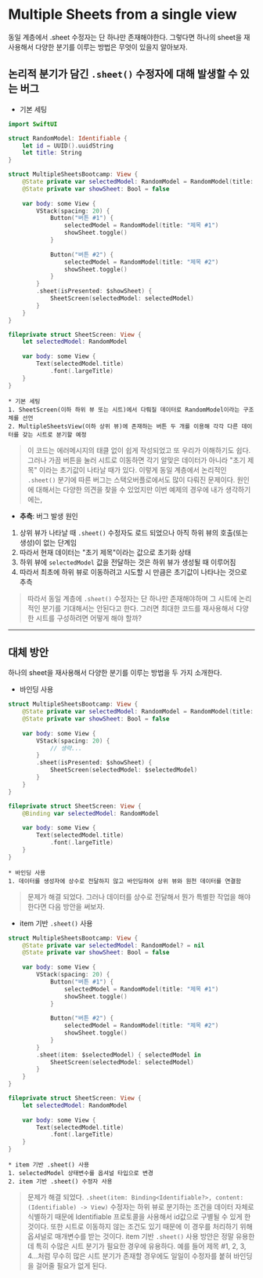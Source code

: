 # Multiple Sheets from a single view
동일 계층에서 .sheet 수정자는 단 하나만 존재해야한다. 그렇다면 하나의 sheet을 재사용해서 다양한 분기를 이루는 방법은 무엇이 있을지 알아보자.

## 논리적 분기가 담긴 `.sheet()` 수정자에 대해 발생할 수 있는 버그

* 기본 세팅
```Swift
import SwiftUI

struct RandomModel: Identifiable {
    let id = UUID().uuidString
    let title: String
}

struct MultipleSheetsBootcamp: View {
    @State private var selectedModel: RandomModel = RandomModel(title: "초기 제목")
    @State private var showSheet: Bool = false
    
    var body: some View {
        VStack(spacing: 20) {
            Button("버튼 #1") {
                selectedModel = RandomModel(title: "제목 #1")
                showSheet.toggle()
            }
            
            Button("버튼 #2") {
                selectedModel = RandomModel(title: "제목 #2")
                showSheet.toggle()
            }
        }
        .sheet(isPresented: $showSheet) {
            SheetScreen(selectedModel: selectedModel)
        }
    }
}

fileprivate struct SheetScreen: View {
    let selectedModel: RandomModel
    
    var body: some View {
        Text(selectedModel.title)
            .font(.largeTitle)
    }
}
```

    * 기본 세팅
    1. SheetScreen(이하 하위 뷰 또는 시트)에서 다뤄질 데이터로 RandomModel이라는 구조체를 선언
    2. MultipleSheetsView(이하 상위 뷰)에 존재하는 버튼 두 개를 이용해 각각 다른 데이터를 갖는 시트로 분기할 예정
> 이 코드는 에러메시지의 태클 없이 쉽게 작성되었고 또 우리가 이해하기도 쉽다.
> 그러나 가끔 버튼을 눌러 시트로 이동하면 각기 알맞은 데이터가 아니라 "초기 제목" 이라는 초기값이 나타날 때가 있다.
> 이렇게 동일 계층에서 논리적인 `.sheet()` 분기에 따른 버그는 스택오버플로에서도 많이 다뤄진 문제이다.
> 원인에 대해서는 다양한 의견을 찾을 수 있었지만 이번 예제의 경우에 내가 생각하기에는,

* **추측**: 버그 발생 원인
1. 상위 뷰가 나타날 때 `.sheet()` 수정자도 로드 되었으나 아직 하위 뷰의 호출(또는 생성)이 없는 단계임
2. 따라서 현재 데이터는 "초기 제목"이라는 값으로 초기화 상태
3. 하위 뷰에 `selectedModel` 값을 전달하는 것은 하위 뷰가 생성될 때 이루어짐
4. 따라서 최초에 하위 뷰로 이동하려고 시도할 시 만큼은 초기값이 나타나는 것으로 추측

> 따라서 동일 계층에 `.sheet()` 수정자는 단 하나만 존재해야하며 그 시트에 논리적인 분기를 기대해서는 안된다고 한다.
> 그러면 최대한 코드를 재사용해서 다양한 시트를 구성하려면 어떻게 해야 할까?

------------------------------------------------------------

## 대체 방안
하나의 sheet을 재사용해서 다양한 분기를 이루는 방법을 두 가지 소개한다.

* 바인딩 사용
```Swift
struct MultipleSheetsBootcamp: View {
    @State private var selectedModel: RandomModel = RandomModel(title: "초기 제목")
    @State private var showSheet: Bool = false
    
    var body: some View {
        VStack(spacing: 20) {
            // 생략...
        }
        .sheet(isPresented: $showSheet) {
            SheetScreen(selectedModel: $selectedModel)
        }
    }
}

fileprivate struct SheetScreen: View {
    @Binding var selectedModel: RandomModel
    
    var body: some View {
        Text(selectedModel.title)
            .font(.largeTitle)
    }
}
```

    * 바인딩 사용
    1. 데이터를 생성자에 상수로 전달하지 않고 바인딩하여 상위 뷰와 원천 데이터를 연결함
> 문제가 해결 되었다.
> 그러나 데이터를 상수로 전달해서 뭔가 특별한 작업을 해야한다면 다음 방안을 써보자.

* item 기반 `.sheet()` 사용
```Swift
struct MultipleSheetsBootcamp: View {
    @State private var selectedModel: RandomModel? = nil
    @State private var showSheet: Bool = false
    
    var body: some View {
        VStack(spacing: 20) {
            Button("버튼 #1") {
                selectedModel = RandomModel(title: "제목 #1")
                showSheet.toggle()
            }
            
            Button("버튼 #2") {
                selectedModel = RandomModel(title: "제목 #2")
                showSheet.toggle()
            }
        }
        .sheet(item: $selectedModel) { selectedModel in
            SheetScreen(selectedModel: selectedModel)
        }
    }
}

fileprivate struct SheetScreen: View {
    let selectedModel: RandomModel
    
    var body: some View {
        Text(selectedModel.title)
            .font(.largeTitle)
    }
}
```

    * item 기반 .sheet() 사용
    1. selectedModel 상태변수를 옵셔널 타입으로 변경
    2. item 기반 .sheet() 수정자 사용
> 문제가 해결 되었다.
> `.sheet(item: Binding<Identifiable?>, content: (Identifiable) -> View)` 수정자는
> 하위 뷰로 분기하는 조건을 데이터 자체로 식별하기 때문에 Identifiable 프로토콜을 사용해서 id값으로 구별될 수 있게 한 것이다.
> 또한 시트로 이동하지 않는 조건도 있기 때문에 이 경우를 처리하기 위해 옵셔널로 매개변수를 받는 것이다.
> item 기반 `.sheet()` 사용 방안은 정말 유용한데 특히 수많은 시트 분기가 필요한 경우에 유용하다.
> 예를 들어 제목 #1, 2, 3, 4...처럼 무수히 많은 시트 분기가 존재할 경우에도 일일이 수정자를 붙혀 바인딩을 걸어줄 필요가 없게 된다.
